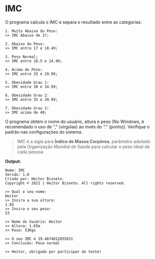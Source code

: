# IMC

O programa calcula o IMC e separa o resultado entre as categorias:

```
1. Muito Abaixo do Peso:
>> IMC Abaixo de 17;

```
```
2. Abaixo do Peso:
>> IMC entre 17 e 18.49;
```
```
3. Peso Normal;
>> IMC entre 18.5 e 24.99;
```
```
4. Acima do Peso:
>> IMC entre 25 e 29.99;
```
```
5. Obesidade Grau 1:
>> IMC entre 30 e 34.99;
```
```
6. Obesidade Grau 2:
>> IMC entre 35 e 39.99;
```
```
7. Obesidade Grau 3:
>> IMC acima de 40;
```
O programa obtém o nome do usuário, altura e peso (No Windows, é recomendado o uso de "," (vírgulas) ao invés do "." (ponto)). Verifique o padrão nas configurações do sistema.

> IMC é a sigla para **Índice de Massa Corpórea**, parâmetro adotado pela Organização Mundial de Saúde para calcular o peso ideal de cada pessoa.

**Output:**

```
Nome: IMC
Versão: 1.0
Criado por: Heitor Bisneto.
Copyright © 2021 | Heitor Bisneto. All rights reserved.

>> Qual o seu nome: 
Heitor
>> Insira a sua altura: 
1.65
>> Insira o seu peso: 
53

>> Nome do Usuário: Heitor
>> Altura: 1.65m
>> Peso: 53Kgs

>> O seu IMC é 19.4674012855831
>> Conclusão: Peso normal

>> Heitor, obrigado por participar do teste!
```